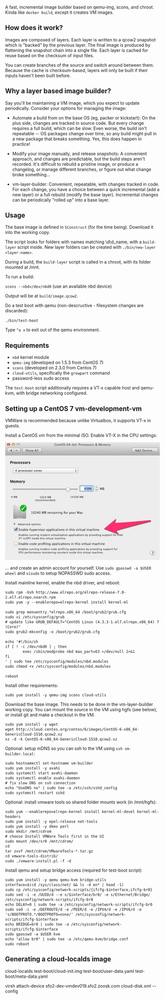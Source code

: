 A fast, incremental image builder based on qemu-img, scons, and chroot.  Kinda like `docker build`,
except it creates VM images.

## How does it work?

Images are composed of layers.  Each layer is written to a qcow2 snapshot which is "backed" by the
previous layer.  The final image is produced by flattening the snapshot chain into a single file.
Each layer is cached for reuse based on the checksum of input files.

You can create branches of the source and switch around between them.  Because the cache is
checksum-based, layers will only be built if their inputs haven't been built before.

## Why a layer based image builder?

Say you'll be maintaining a VM image, which you expect to update periodically.  Consider your
options for managing the image:

* Automate a build from on the base OS (eg, packer or kickstart):  On the plus side, changes are
tracked in source code.  But every change requires a full build, which can be slow.  Even
worse, the build isn't repeatable -- OS packages change over time, so any build might
pull in a new package that breaks something.  Yes, this does happen in practice!  

* Modify your image manually, and release snapshots:  A convenient approach, and changes are
predictable, but the build steps aren't recorded.  It's difficult to rebuild a pristine image, or
produce a changelog, or manage different branches, or figure out what change broke something...

* vm-layer-builder:  Convenient, repeatable, with changes tracked in code.  For each change, you have
a choice between a quick incremental (add a new layer) or a full rebuild (modify the base layer).
Incremental changes can be periodically "rolled up" into a base layer.

## Usage
 
The base image is defined in `SConstruct` (for the time being).  Download it into the working copy.
  
The script looks for folders with names matching \d\d_name, with a `build-layer` script inside.  New
layer folders can be created with `./bin/new-layer <layer-name>`.

During a build, the `build-layer` script is called in a chroot, with its folder mounted at /mnt.

To run a build:

`scons --nbd=/dev/nbd0`  (use an available nbd device)

Output will be at `build/image.qcow2`.

Do a test boot with qemu (non-descructive - filesystem changes are discarded): 

`./bin/test-boot`

Type `^a x` to exit out of the qemu environment. 

## Requirements

* `nbd` kernel module
* `qemu-img` (developed on 1.5.3 from CentOS 7)
* `scons` (developed on 2.3.0 from Centos 7)
* `cloud-utils`, specifically the `growpart` command
* password-less sudo access

The `test-boot` script additionally requires a VT-x capable host and qemu-kvm, with
bridge networking configured.

## Setting up a CentOS 7 vm-development-vm

VMWare is recommended because unlike Virtualbox, it supports VT-x in guests.

Install a CentOS vm from the minimal ISO.  Enable VT-X in the CPU settings:

![image](doc/vtx.png)

... and create an admin account for yourself.  Use `sudo gpasswd -a $USER wheel` and `visudo` to
setup NOPASSWD sudo access.

Install mainline kernel, enable the nbd driver, and reboot:

```
sudo rpm -Uvh http://www.elrepo.org/elrepo-release-7.0-2.el7.elrepo.noarch.rpm
sudo yum -y --enablerepo=elrepo-kernel install kernel-ml

sudo grep menuentry.*elrepo.x86_64 /boot/grub2/grub.cfg
sudo vi /etc/sysconfig/grub
# update like GRUB_DEFAULT="CentOS Linux (4.3.3-1.el7.elrepo.x86_64) 7 (Core)"
sudo grub2-mkconfig -o /boot/grub2/grub.cfg

echo '#!/bin/sh
if [ ! -c /dev/nbd0 ] ; then
        exec /sbin/modprobe nbd max_part=63 >/dev/null 2>&1
fi
' | sudo tee /etc/sysconfig/modules/nbd.modules
sudo chmod +x /etc/sysconfig/modules/nbd.modules

reboot
```

Install other requirements:

```
sudo yum install -y qemu-img scons cloud-utils
```

Download the base image.  This needs to be done in the vm-layer-builder working copy.  You can mount the source in the VM using hgfs (see below), or install git and make a checkout in the VM.

```
sudo yum install -y wget
wget http://cloud.centos.org/centos/6/images/CentOS-6-x86_64-GenericCloud-1510.qcow2.xz
xz -d -k CentOS-6-x86_64-GenericCloud-1510.qcow2.xz
```

Optional: setup mDNS so you can ssh to the VM using `ssh vm-builder.local`:

```
sudo hostnamectl set-hostname vm-builder
sudo yum install -y avahi
sudo systemctl start avahi-daemon
sudo systemctl enable avahi-daemon
# fix slow DNS on ssh connection
echo "UseDNS no" | sudo tee -a /etc/ssh/sshd_config
sudo systemctl restart sshd
```

Optional: install vmware tools so shared folder mounts work (in /mnt/hgfs):

```
sudo yum --enablerepo=elrepo-kernel install kernel-ml-devel kernel-ml-headers
sudo yum install -y epel-release net-tools
sudo yum install -y dkms perl
sudo mkdir /mnt/cdrom
# choose Install VMWare Tools first in the UI
sudo mount /dev/sr0 /mnt/cdrom/
cd
tar zxvf /mnt/cdrom/VMwareTools-*.tar.gz 
cd vmware-tools-distrib/
sudo ./vmware-install.pl -f -d
```

Install qemu and setup bridge access (required for test-boot script)

```
sudo yum install -y qemu qemu-kvm bridge-utils
interface=$(cd /sys/class/net/ && ls -d en* | head -1)
sudo cp /etc/sysconfig/network-scripts/{ifcfg-$interface,ifcfg-br0}
sudo sed -i -e /UUID/d --e s/$interface/br0/ -e s/Ethernet/Bridge/ /etc/sysconfig/network-scripts/ifcfg-br0 
echo DELAY=0 | sudo tee -a /etc/sysconfig/network-scripts/ifcfg-br0
sudo sed -i -e /DEFROUTE/d -e /PEER/d -e /IPV4/d -e /IPV6/d -e 's/BOOTPROTO.*/BOOTPROTO=none/' /etc/sysconfig/network-scripts/ifcfg-$interface
echo BRIDGE=br0 | sudo tee -a /etc/sysconfig/network-scripts/ifcfg-$interface
sudo gpasswd -a $USER kvm
echo "allow br0" | sudo tee -a /etc/qemu-kvm/bridge.conf
sudo reboot
```

## Generating a cloud-localds image

cloud-localds test-boot/cloud-init.img test-boot/user-data.yaml test-boot/meta-data.yaml

virsh attach-device sfo2-dev-vmdev019.sfo2.zoosk.com cloud-disk.xml --config